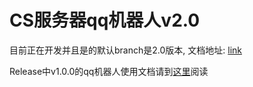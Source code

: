 # CS服务器qq机器人v2.0

目前正在开发并且是的默认branch是2.0版本, 文档地址: [link](https://docs.cialloo.com/qqbot_v2/intro)

Release中v1.0.0的qq机器人使用文档请到[这里](https://docs.cialloo.com/qqbot/qqbot)阅读